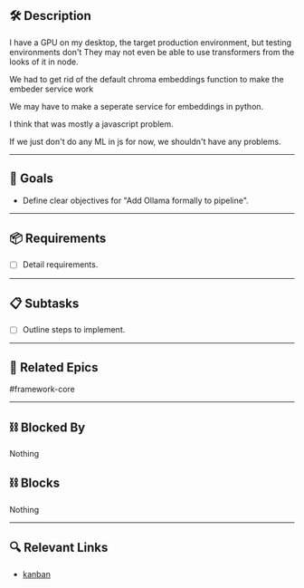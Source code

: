 ## 🛠️ Description

I have a GPU on my desktop, the target production environment, but testing environments don't
They may not even be able to use transformers from the looks of it in node.

We had to get rid of the default chroma embeddings function to make the embeder service work

We may have to make a seperate service for embeddings in python.

I think that was mostly a javascript problem.

If we just don't do any ML in js for  now,  we shouldn't have any problems.



---

## 🎯 Goals

- Define clear objectives for "Add Ollama formally to pipeline".

---

## 📦 Requirements

- [ ] Detail requirements.

---

## 📋 Subtasks

- [ ] Outline steps to implement.

---

## 🔗 Related Epics

#framework-core

---

## ⛓️ Blocked By

Nothing

## ⛓️ Blocks

Nothing

---

## 🔍 Relevant Links

- [kanban](../boards/kanban.md)